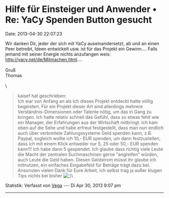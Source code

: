 Hilfe für Einsteiger und Anwender • Re: YaCy Spenden Button gesucht
===================================================================

Date: 2013-04-30 22:07:23

Wir danken Dir, jeder der sich mit YaCy auseinandersetzt, ab und an
einen Peer betreibt, Ideen entwickelt usw. ist für das Projekt ein
Gewinn\.... Falls jemand mit seiner Energie nichts anzufangen weis:
<http://yacy.net/de/Mitmachen.html>\....\
\
Gruß\
Thomas\
\
\

> <div>
>
> kaisef hat geschrieben:\
> Ich war von Anfang an als ich dieses Projekt entdeckt hatte völlig
> begeistert. Für ein Projekt dieser Art sind allerdings mehrere
> Verständnis-Dimensionen oder Talente nötig, um das in Gang zu bringen.
> Ich hatte relativ schnell das Gefühl, dass so etwas fehlt wie ein
> Manager, der Erfahrungen aus der Wirtschaft mitbringt. Ich kam eben
> auf die Seite und habe erfreut festgestellt, dass man nun endlich auch
> über verbreitete Zahlungssysteme Geld spenden kann, z.B. Paypal,
> sogleich wollte ich 10,- EUR spenden, um dann festzustellen, dass ich
> mit einem Klick entweder nur 5, 25 oder 50,- EUR spenden kann!!! Ich
> habe dann 5 gespendet. Ich glaube dass richtig viele Leute die Macht
> der zentralen Suchmaschinen gerne \"angreifen\" würden, auch Leute die
> Geld haben. Diesen Geldstrom müsst ihr glaube ich mitnutzen, ein
> einfaches Eingabefeld für Beträge trägt dazu bei. Ansonsten vielen
> Dank für Eure Arbeit, ich selbst trag ja außer klugen Tips nichts bei
> bisher
> ![;)](http://forum.yacy-websuche.de/images/smilies/icon_e_wink.gif "Wink")\
>
> </div>

Statistik: Verfasst von
[Vega](http://forum.yacy-websuche.de/memberlist.php?mode=viewprofile&u=69)
--- Di Apr 30, 2013 9:07 pm

------------------------------------------------------------------------
